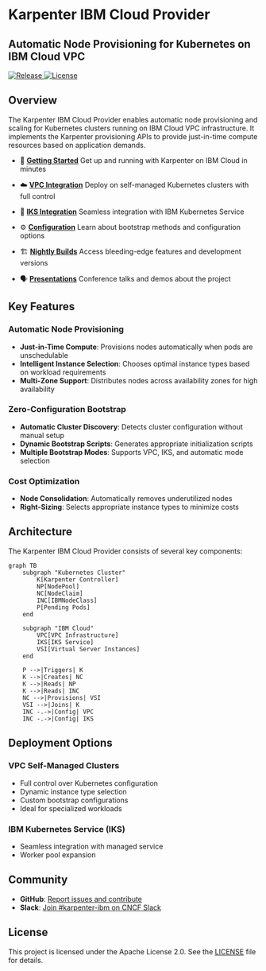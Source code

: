 # Karpenter IBM Cloud Provider

<div>
  <h2>Automatic Node Provisioning for Kubernetes on IBM Cloud VPC</h2>
  <p>
    <a href="https://github.com/pfeifferj/karpenter-provider-ibm-cloud/releases">
      <img src="https://img.shields.io/github/v/release/pfeifferj/karpenter-provider-ibm-cloud?style=flat-square" alt="Release">
    </a>
    <a href="https://github.com/pfeifferj/karpenter-provider-ibm-cloud/blob/main/LICENSE">
      <img src="https://img.shields.io/github/license/pfeifferj/karpenter-provider-ibm-cloud?style=flat-square" alt="License">
    </a>
  </p>
</div>

## Overview

The Karpenter IBM Cloud Provider enables automatic node provisioning and scaling for Kubernetes clusters running on IBM Cloud VPC infrastructure. It implements the Karpenter provisioning APIs to provide just-in-time compute resources based on application demands.

<div class="grid cards" markdown>

- :rocket: **[Getting Started](getting-started.md)**
  Get up and running with Karpenter on IBM Cloud in minutes

- :cloud: **[VPC Integration](vpc-integration.md)**
  Deploy on self-managed Kubernetes clusters with full control

- :office: **[IKS Integration](iks-integration.md)**
  Seamless integration with IBM Kubernetes Service

- :gear: **[Configuration](bootstrap-methods.md)**
  Learn about bootstrap methods and configuration options

- :building_construction: **[Nightly Builds](nightly-builds.md)**
  Access bleeding-edge features and development versions

- :speaking_head: **[Presentations](presentations.md)**
  Conference talks and demos about the project

</div>

## Key Features

### Automatic Node Provisioning
- **Just-in-Time Compute**: Provisions nodes automatically when pods are unschedulable
- **Intelligent Instance Selection**: Chooses optimal instance types based on workload requirements
- **Multi-Zone Support**: Distributes nodes across availability zones for high availability

### Zero-Configuration Bootstrap
- **Automatic Cluster Discovery**: Detects cluster configuration without manual setup
- **Dynamic Bootstrap Scripts**: Generates appropriate initialization scripts
- **Multiple Bootstrap Modes**: Supports VPC, IKS, and automatic mode selection

### Cost Optimization
- **Node Consolidation**: Automatically removes underutilized nodes
- **Right-Sizing**: Selects appropriate instance types to minimize costs

## Architecture

The Karpenter IBM Cloud Provider consists of several key components:

```mermaid
graph TB
    subgraph "Kubernetes Cluster"
        K[Karpenter Controller]
        NP[NodePool]
        NC[NodeClaim]
        INC[IBMNodeClass]
        P[Pending Pods]
    end

    subgraph "IBM Cloud"
        VPC[VPC Infrastructure]
        IKS[IKS Service]
        VSI[Virtual Server Instances]
    end

    P -->|Triggers| K
    K -->|Creates| NC
    K -->|Reads| NP
    K -->|Reads| INC
    NC -->|Provisions| VSI
    VSI -->|Joins| K
    INC -.->|Config| VPC
    INC -.->|Config| IKS
```

## Deployment Options

### VPC Self-Managed Clusters
- Full control over Kubernetes configuration
- Dynamic instance type selection
- Custom bootstrap configurations
- Ideal for specialized workloads

### IBM Kubernetes Service (IKS)
- Seamless integration with managed service
- Worker pool expansion

## Community

- **GitHub**: [Report issues and contribute](https://github.com/pfeifferj/karpenter-provider-ibm-cloud)
- **Slack**: [Join #karpenter-ibm on CNCF Slack](https://cloud-native.slack.com/archives/C094SDPCVLN)

## License

This project is licensed under the Apache License 2.0. See the [LICENSE](https://github.com/pfeifferj/karpenter-provider-ibm-cloud/blob/main/LICENSE) file for details.
